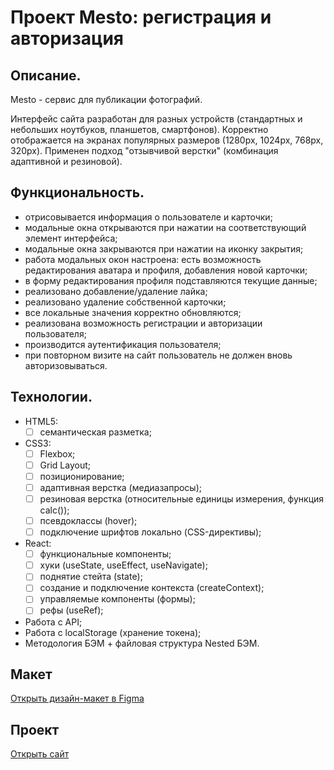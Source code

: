 # Проект Mesto: регистрация и авторизация

## Описание.
Mesto - сервис для публикации фотографий.

Интерфейс сайта разработан для разных устройств (стандартных и небольших ноутбуков, планшетов, смартфонов). Корректно отображается на экранах популярных размеров (1280px, 1024px, 768px, 320px). Применен подход "отзывчивой верстки" (комбинация адаптивной и резиновой).

## Функциональность.
- отрисовывается информация о пользователе и карточки;
- модальные окна открываются при нажатии на соответствующий элемент интерфейса;
- модальные окна закрываются при нажатии на иконку закрытия;
- работа модальных окон настроена: есть возможность редактирования аватара и профиля, добавления новой карточки;
- в форму редактирования профиля подставляются текущие данные;
- реализовано добавление/удаление лайка;
- реализовано удаление собственной карточки;
- все локальные значения корректно обновляются;
- реализована возможность регистрации и авторизации пользователя;
- производится аутентификация пользователя;
- при повторном визите на сайт пользователь не должен вновь авторизовываться.

## Технологии.
- HTML5:
  - [ ] семантическая разметка;
- CSS3:
  - [ ] Flexbox;
  - [ ] Grid Layout;
  - [ ] позиционирование;
  - [ ] адаптивная верстка (медиазапросы);
  - [ ] резиновая верстка (относительные единицы измерения, функция calc());
  - [ ] псевдоклассы (hover);
  - [ ] подключение шрифтов локально (CSS-директивы);
- React:
  - [ ] функциональные компоненты;
  - [ ] хуки (useState, useEffect, useNavigate);
  - [ ] поднятие стейта (state);
  - [ ] создание и подключение контекста (createContext);
  - [ ] управляемые компоненты (формы);
  - [ ] рефы (useRef);
- Работа с API;
- Работа с localStorage (хранение токена);
- Методология БЭМ + файловая структура Nested БЭМ.

## Макет
[Открыть дизайн-макет в Figma](https://www.figma.com/file/5H3gsn5lIGPwzBPby9jAOo/Sprint-14-RU?node-id=0%3A1)

## Проект
[Открыть сайт](https://juliadik.github.io/react-mesto-auth/)